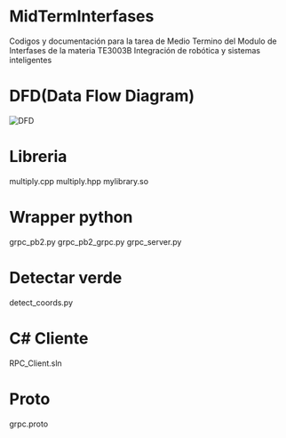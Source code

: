 # MidTermInterfases
Codigos y documentación para la tarea de Medio Termino del Modulo de Interfases de la materia TE3003B Integración de robótica y sistemas inteligentes

# DFD(Data Flow Diagram)

![DFD](https://github.com/ElMizil/MidTermInterfases/assets/46897992/5f8e1e9f-76cb-4c78-8dd0-1b7487f4d008)

# Libreria
multiply.cpp
multiply.hpp
mylibrary.so

# Wrapper python
grpc_pb2.py
grpc_pb2_grpc.py
grpc_server.py

# Detectar verde
detect_coords.py

# C# Cliente
RPC_Client.sln

# Proto
grpc.proto
